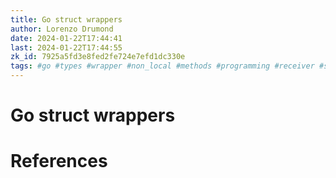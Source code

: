 ```yaml
---
title: Go struct wrappers
author: Lorenzo Drumond
date: 2024-01-22T17:44:41
last: 2024-01-22T17:44:55
zk_id: 7925a5fd3e8fed2fe724e7efd1dc330e
tags: #go #types #wrapper #non_local #methods #programming #receiver #struct
---
```



# Go struct wrappers

# References
